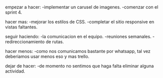 empezar a hacer: 
-implementar un carusel de imagenes.
-comenzar con el sprint 4.

hacer mas:
-mejorar los estilos de CSS.
-completar el sitio responsive en vistas faltantes.


seguir haciendo: 
-la comunicacion en el equipo.
-reuniones semanales.
-redireccionamiento de rutas.


hacer menos: 
-como nos comunicamos bastante por whatsapp, tal vez deberiamos usar menos eso y mas trello.


dejar de hacer: 
-de momento no sentimos que haga falta eliminar alguna actividad.

